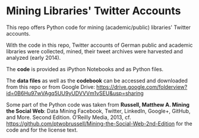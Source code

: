 Mining Libraries' Twitter Accounts
==============


This repo offers Python code for mining (academic/public) libraries' Twitter accounts.


With the code in this repo, Twitter accounts of German public and academic libraries were collected, mined, their tweet archives were harvested and analyzed (early 2014).

The __code__ is provided as iPython Notebooks and as Python files.

The __data files__ as well as the __codebook__ can be accessed and downloaded from this repo or from Google Drive: https://drive.google.com/folderview?id=0B6Hu97wVAgq5UU9yUDVVVm1vSEU&usp=sharing

Some part of the Python code was taken from __Russell, Matthew A. Mining the Social Web__: Data Mining Facebook, Twitter, LinkedIn, Google+, GitHub, and More. Second Edition. O’Reilly Media, 2013, cf. https://github.com/ptwobrussell/Mining-the-Social-Web-2nd-Edition for the code and for the license text.
